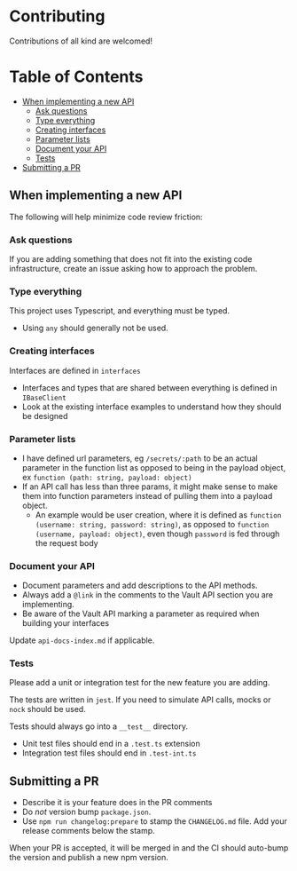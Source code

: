 # Contributing

Contributions of all kind are welcomed!

[TOC]: #

# Table of Contents
- [When implementing a new API](#when-implementing-a-new-api)
    - [Ask questions](#ask-questions)
    - [Type everything](#type-everything)
    - [Creating interfaces](#creating-interfaces)
    - [Parameter lists](#parameter-lists)
    - [Document your API](#document-your-api)
    - [Tests](#tests)
- [Submitting a PR](#submitting-a-pr)


## When implementing a new API

The following will help minimize code review friction:

### Ask questions

If you are adding something that does not fit into the existing code
infrastructure, create an issue asking how to approach the problem.

### Type everything

This project uses Typescript, and everything must be typed.

- Using `any` should generally not be used.

### Creating interfaces

Interfaces are defined in `interfaces`

  * Interfaces and types that are shared between everything is defined
in `IBaseClient`
  * Look at the existing interface examples to understand how they should
be designed

### Parameter lists

  * I have defined url parameters, eg `/secrets/:path`
to be an actual parameter in the function list as opposed to being in the
payload object, ex `function (path: string, payload: object)`
  * If an API call has less than three params, it might make sense to
make them into function parameters instead of pulling them into a payload
object.
    * An example would be user creation, where it is defined as
`function (username: string, password: string)`, as opposed to
`function (username, payload: object)`, even though `password` is fed
through the request body

### Document your API

- Document parameters and add descriptions to the API methods.
- Always add a `@link` in the comments to the Vault API section you are
implementing.
- Be aware of the Vault API marking a parameter as required when building
your interfaces

Update `api-docs-index.md` if applicable.

### Tests

Please add a unit or integration test for the new feature you are adding.

The tests are written in `jest`. If you need to simulate API calls,
mocks or `nock` should be used.

Tests should always go into a `__test__` directory.

- Unit test files should end in a `.test.ts` extension
- Integration test files should end in `.test-int.ts`

## Submitting a PR

- Describe it is your feature does in the PR comments
- Do *not* version bump `package.json`.
- Use `npm run changelog:prepare` to stamp the `CHANGELOG.md` file.
Add your release comments below the stamp.

When your PR is accepted, it will be merged in and the CI should
auto-bump the version and publish a new npm version.

